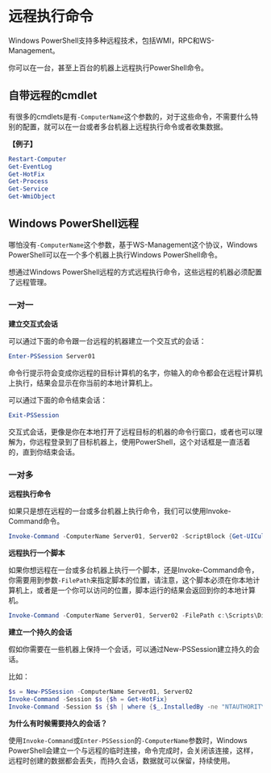 
# 远程执行命令

Windows PowerShell支持多种远程技术，包括WMI，RPC和WS-Management。

你可以在一台，甚至上百台的机器上远程执行PowerShell命令。

## 自带远程的cmdlet

有很多的cmdlets是有`-ComputerName`这个参数的，对于这些命令，不需要什么特别的配置，就可以在一台或者多台机器上远程执行命令或者收集数据。

**【例子】**

```powershell
Restart-Computer
Get-EventLog
Get-HotFix
Get-Process
Get-Service
Get-WmiObject
```

## Windows PowerShell远程

哪怕没有`-ComputerName`这个参数，基于WS-Management这个协议，Windows PowerShell可以在一个多个机器上执行Windows PowerShell命令。

想通过Windows PowerShell远程的方式远程执行命令，这些远程的机器必须配置了远程管理。

### 一对一

**建立交互式会话**

可以通过下面的命令跟一台远程的机器建立一个交互式的会话：

```powershell
Enter-PSSession Server01
```

命令行提示符会变成你远程的目标计算机的名字，你输入的命令都会在远程计算机上执行，结果会显示在你当前的本地计算机上。

可以通过下面的命令结束会话：

```powershell
Exit-PSSession
```

交互式会话，更像是你在本地打开了远程目标的机器的命令行窗口，或者也可以理解为，你远程登录到了目标机器上，使用PowerShell，这个对话框是一直活着的，直到你结束会话。

### 一对多

**远程执行命令**

如果只是想在远程的一台或多台机器上执行命令，我们可以使用Invoke-Command命令。

```powershell
Invoke-Command -ComputerName Server01, Server02 -ScriptBlock {Get-UICulture}
```


**远程执行一个脚本**

如果你想远程在一台或多台机器上执行一个脚本，还是Invoke-Command命令，你需要用到参数`-FilePath`来指定脚本的位置，请注意，这个脚本必须在你本地计算机上，或者是一个你可以访问的位置，脚本运行的结果会返回到你的本地计算机。

```powershell
Invoke-Command -ComputerName Server01, Server02 -FilePath c:\Scripts\DiskCollect.ps1
```

**建立一个持久的会话**

假如你需要在一些机器上保持一个会话，可以通过New-PSSession建立持久的会话。

比如：

```powershell
$s = New-PSSession -ComputerName Server01, Server02
Invoke-Command -Session $s {$h = Get-HotFix}
Invoke-Command -Session $s {$h | where {$_.InstalledBy -ne "NTAUTHORITY\SYSTEM"}}
```

**为什么有时候需要持久的会话？**

使用`Invoke-Command`或`Enter-PSSession`的`-ComputerName`参数时，Windows PowerShell会建立一个与远程的临时连接，命令完成时，会关闭该连接，这样，远程时创建的数据都会丢失，而持久会话，数据就可以保留，持续使用。
